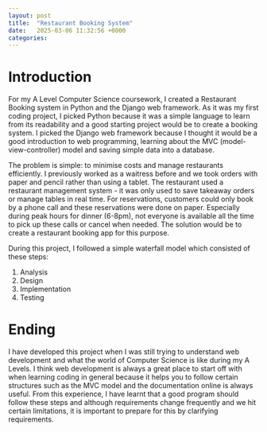 ```yaml
---
layout: post
title:  "Restaurant Booking System"
date:   2025-03-06 11:32:56 +0000
categories: 
---
```


# Introduction
For my A Level Computer Science coursework, I created a Restaurant Booking system in Python and the Django web framework. As it was my first coding project, I picked Python because it was a simple language to learn from its readability and a good starting project would be to create a booking system. I picked the Django web framework because I thought it would be
a good introduction to web programming, learning about the MVC (model-view-controller) model and saving simple data into a database.

The problem is simple: to minimise costs and manage restaurants efficiently. I previously worked as a waitress before and we took orders with paper and pencil rather than using a tablet. The restaurant used a restaurant management system - it was only used to save takeaway orders or manage tables in real time. For reservations, customers could only book by a phone call and these reservations were done on paper. Especially during peak hours for dinner (6-8pm), not everyone is available all the time to pick up these calls or cancel when needed. The solution would be to create a restaurant booking app for this purpose.

During this project, I followed a simple waterfall model which consisted of these steps:
1. Analysis
2. Design
3. Implementation
4. Testing

# Ending
I have developed this project when I was still trying to understand web development and what the world of Computer Science is like during my A Levels. I think web development is always a great place to start off with when learning coding in general because it helps you to follow certain structures such as the MVC model and the documentation online is always useful. From this experience, I have learnt that a good program should follow these steps and although requirements change frequently and we hit certain limitations, it is important to prepare for this by clarifying requirements.
